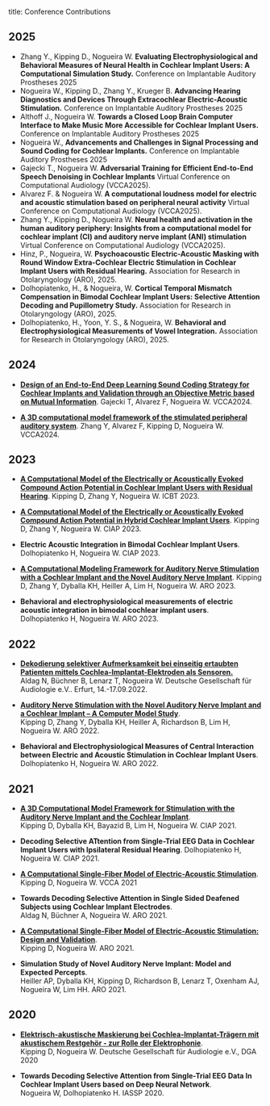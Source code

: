 title: Conference Contributions
## 2025
* Zhang Y., Kipping D., Nogueira W. **Evaluating Electrophysiological and Behavioral Measures of Neural Health in Cochlear Implant Users: A Computational Simulation Study.** Conference on Implantable Auditory Prostheses 2025
* Nogueira W., Kipping D., Zhang Y., Krueger B. **Advancing Hearing Diagnostics and Devices Through Extracochlear Electric-Acoustic Stimulation.** Conference on Implantable Auditory Prostheses 2025
* Althoff J., Nogueira W. **Towards a Closed Loop Brain Computer Interface to Make Music More Accessible for Cochlear Implant Users.** Conference on Implantable Auditory Prostheses 2025
* Nogueira W., **Advancements and Challenges in Signal Processing and Sound Coding for Cochlear Implants.** Conference on Implantable Auditory Prostheses 2025
* Gajecki T., Nogueira W. **Adversarial Training for Efficient End-to-End Speech Denoising in Cochlear Implants** Virtual Conference on Computational Audiology (VCCA2025).
* Alvarez F. & Nogueira W. **A computational loudness model for electric and acoustic stimulation based on peripheral neural activity** Virtual Conference on Computational Audiology (VCCA2025).
* Zhang Y., Kipping D., Nogueira W. **Neural health and activation in the human auditory periphery: Insights from a computational model for cochlear implant (CI) and auditory nerve implant (ANI) stimulation** Virtual Conference on Computational Audiology (VCCA2025).
* Hinz, P., Nogueira, W. **Psychoacoustic Electric-Acoustic Masking with Round Window Extra-Cochlear Electric Stimulation in Cochlear Implant Users with Residual Hearing.** Association for Research in Otolaryngology (ARO), 2025.
* Dolhopiatenko, H., & Nogueira, W. **Cortical Temporal Mismatch Compensation in Bimodal Cochlear Implant Users: Selective Attention Decoding and Pupillometry Study.** Association for Research in Otolaryngology (ARO), 2025.
* Dolhopiatenko, H., Yoon, Y. S., & Nogueira, W. **Behavioral and Electrophysiological Measurements of Vowel Integration.** Association for Research in Otolaryngology (ARO), 2025.

## 2024
* **[Design of an End-to-End Deep Learning Sound Coding Strategy for Cochlear Implants and Validation through an Objective Metric based on Mutual Information](https://computationalaudiology.com/design-of-an-end-to-end-deep-learning-sound-coding-strategy-for-cochlear-implants-and-validation-through-an-objective-metric-based-on-mutual-information/)**.
Gajecki T, Alvarez F, Nogueira W. VCCA2024.

* **[A 3D computational model framework of the stimulated peripheral auditory system](https://computationalaudiology.com/a-3d-computational-model-framework-of-the-stimulated-peripheral-auditory-system/)**.
Zhang Y, Alvarez F, Kipping D, Nogueira W. VCCA2024.


## 2023
* **[A Computational Model of the Electrically or Acoustically Evoked Compound Action Potential in Cochlear Implant Users with Residual Hearing](https://www.researchgate.net/publication/378174466_A_Computational_Model_of_the_Electrically_or_Acoustically_Evoked_Compound_Action_Potential_in_Cochlear_Implant_Users_with_Residual_Hearing)**.
Kipping D, Zhang Y, Nogueira W. ICBT 2023.

* **[A Computational Model of the Electrically or Acoustically Evoked Compound Action Potential in Hybrid Cochlear Implant Users](https://www.researchgate.net/publication/372561732_A_Computational_Model_of_the_Electrically_or_Acoustically_Evoked_Compound_Action_Potential_in_Hybrid_Cochlear_Implant_Users)**.
Kipping D, Zhang Y, Nogueira W. CIAP 2023.

* **Electric Acoustic Integration in Bimodal Cochlear Implant Users**.
Dolhopiatenko H, Nogueira W. CIAP 2023. 

* **[A Computational Modeling Framework for Auditory Nerve Stimulation with a Cochlear Implant and the Novel Auditory Nerve Implant](https://www.researchgate.net/publication/368667602_A_Computational_Modeling_Framework_for_Auditory_Nerve_Stimulation_with_a_Cochlear_Implant_and_the_Novel_Auditory_Nerve_Implant)**.
Kipping D, Zhang Y, Dyballa KH, Heiller A, Lim H, Nogueira W. ARO 2023.

* **Behavioral and electrophysiological measurements of electric acoustic integration in bimodal cochlear implant users**.  
Dolhopiatenko H, Nogueira W. ARO 2023.


## 2022
* **[Dekodierung selektiver Aufmerksamkeit bei einseitig ertaubten Patienten mittels Cochlea-Implantat-Elektroden als Sensoren.](https://dx.doi.org/10.3205/22dga040)**  
Aldag N, Büchner B,  Lenarz T, Nogueira W. Deutsche Gesellschaft für Audiologie e.V.. Erfurt, 14.-17.09.2022.

* **[Auditory Nerve Stimulation with the Novel Auditory Nerve Implant and a Cochlear Implant – A Computer Model Study](https://www.researchgate.net/publication/358353160_Auditory_Nerve_Stimulation_with_the_Novel_Auditory_Nerve_Implant_and_a_Cochlear_Implant_-_A_Computer_Model_Study)**.  
Kipping D, Zhang Y, Dyballa KH, Heiller A, Richardson B, Lim H, Nogueira W. ARO 2022.

* **Behavioral and Electrophysiological Measures of Central Interaction between Electric and Acoustic Stimulation in Cochlear Implant Users**.
Dolhopiatenko H, Nogueira W. ARO 2022.

## 2021
* **[A 3D Computational Model Framework for Stimulation with the Auditory Nerve Implant and the Cochlear Implant](https://www.researchgate.net/publication/366095708_A_3D_Computational_Model_Framework_for_Stimulation_with_the_Auditory_Nerve_Implant_and_the_Cochlear_Implant)**.  
Kipping D, Dyballa KH, Bayazid B, Lim H, Nogueira W. CIAP 2021.

* **Decoding Selective ATtention from Single-Trial EEG Data in Cochlear Implant Users with Ipsilateral Residual Hearing**.
Dolhopiatenko H, Nogueira W. CIAP 2021.

* **[A Computational Single-Fiber Model of Electric-Acoustic Stimulation](https://www.researchgate.net/publication/366096060_A_Computational_Single-Fiber_Model_of_Electric-Acoustic_Stimulation)**.  
Kipping D, Nogueira W. VCCA 2021

* **Towards Decoding Selective Attention in Single Sided Deafened Subjects using Cochlear Implant Electrodes**.  
Aldag N, Büchner A, Nogueira W. ARO 2021.

* **[A Computational Single-Fiber Model of Electric-Acoustic Stimulation: Design and Validation](https://www.researchgate.net/publication/366096023_A_Computational_Single-Fiber_Model_of_Electric-Acoustic_Stimulation_Design_and_Validation)**.  
Kipping D, Nogueira W. ARO 2021.

* **Simulation Study of Novel Auditory Nerve Implant: Model and Expected Percepts**.  
Heiller AP, Dyballa KH, Kipping D, Richardson B, Lenarz T, Oxenham AJ, Nogueira W, Lim HH. 
ARO 2021.

## 2020
* **[Elektrisch-akustische Maskierung bei Cochlea-Implantat-Trägern mit akustischem Restgehör - zur Rolle der Elektrophonie](http://dx.doi.org/10.3205/20dga112)**.  
Kipping D, Nogueira W. Deutsche Gesellschaft für Audiologie e.V., DGA 2020

* **Towards Decoding Selective Attention from Single-Trial EEG Data In Cochlear Implant Users based on Deep Neural Network**.  
Nogueira W, Dolhopiatenko H. IASSP 2020.

